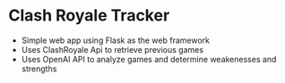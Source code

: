 # Clash Royale Tracker
- Simple web app using Flask as the web framework
- Uses ClashRoyale Api to retrieve previous games
- Uses OpenAI API to analyze games and determine weakenesses and strengths
